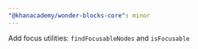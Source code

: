 ```yaml
---
"@khanacademy/wonder-blocks-core": minor
---
```


Add focus utilities: `findFocusableNodes` and `isFocusable`
